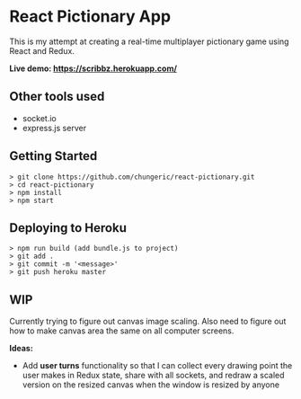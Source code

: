 # React Pictionary App

This is my attempt at creating a real-time multiplayer pictionary game using React and Redux.

**Live demo: <https://scribbz.herokuapp.com/>**

## Other tools used

- socket.io
- express.js server

## Getting Started

```
> git clone https://github.com/chungeric/react-pictionary.git
> cd react-pictionary
> npm install
> npm start
```

## Deploying to Heroku

```
> npm run build (add bundle.js to project)
> git add .
> git commit -m '<message>'
> git push heroku master
```

## WIP

Currently trying to figure out canvas image scaling.
Also need to figure out how to make canvas area the same on all computer screens.

**Ideas:**

- Add **user turns** functionality so that I can collect every drawing point the user makes in Redux state, share with all sockets, and redraw a scaled version on the resized canvas when the window is resized by anyone

